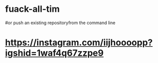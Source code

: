 # fuack-all-tim
#or push an existing repositoryfrom the command line


# https://instagram.com/iijhoooopp?igshid=1waf4q67zzpe9
